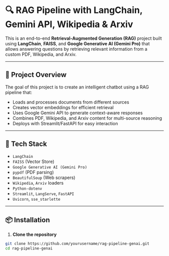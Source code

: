 # 🔍 RAG Pipeline with LangChain, Gemini API, Wikipedia & Arxiv

This is an end-to-end **Retrieval-Augmented Generation (RAG)** project built using **LangChain**, **FAISS**, and **Google Generative AI (Gemini Pro)** that allows answering questions by retrieving relevant information from a custom PDF, Wikipedia, and Arxiv.

---

## 🧠 Project Overview

The goal of this project is to create an intelligent chatbot using a RAG pipeline that:

- Loads and processes documents from different sources
- Creates vector embeddings for efficient retrieval
- Uses Google Gemini API to generate context-aware responses
- Combines PDF, Wikipedia, and Arxiv content for multi-source reasoning
- Deploys with Streamlit/FastAPI for easy interaction

---

## 🔧 Tech Stack

- `LangChain`
- `FAISS` (Vector Store)
- `Google Generative AI (Gemini Pro)`
- `pypdf` (PDF parsing)
- `BeautifulSoup` (Web scrapers)
- `Wikipedia`, `Arxiv` loaders
- `Python-dotenv`
- `Streamlit`, `LangServe`, `FastAPI`
- `Uvicorn`, `sse_starlette`

---

## 📦 Installation

1. **Clone the repository**

```bash
git clone https://github.com/yourusername/rag-pipeline-genai.git
cd rag-pipeline-genai
